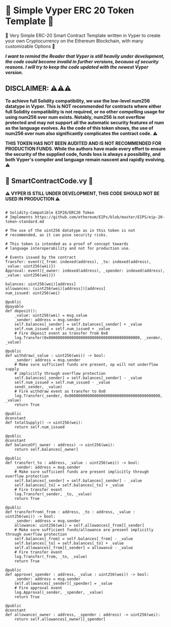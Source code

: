 # 🐍 Simple Vyper ERC 20 Token Template 🐍
🐍 Very Simple ERC-20 Smart Contract Template written in Vyper to create your own Cryptocurrency on the Ethereum Blockchain, with many customizable Options 📝

***I want to remind the Reader that Vyper is still heavily under development, the code could become invalid in further versions, because of security reasons. I will try to keep the code updated with the newest Vyper version.***

## DISCLAIMER: ⚠️⚠️⚠️

**To achieve full Solidity compatibility, we use the low-level num256 datatype in Vyper. This is NOT recommended for contracts where either full Solidity compatibility is not required, or no other compelling usage for using num256 over num exists. Notably, num256 is not overflow protected and may not support all the automatic security features of num as the language evolves. As the code of this token shows, the use of num256 over num also significantly complicates the contract code.** ⚠️

**THIS TOKEN HAS NOT BEEN AUDITED AND IS NOT RECOMMENDED FOR PRODUCTION FUNDS. While the authors have made every effort to ensure the security of the supplied code, funds loss is always a possibility, and both Vyper's compiler and language remain nascent and rapidly evolving.** ⚠️

## 📝 SmartContractCode.vy 🐍 
**⚠️ VYPER IS STILL UNDER DEVELOPMENT, THIS CODE SHOULD NOT BE USED IN PRODUCTION ⚠️**

```

# Solidity-Compatible EIP20/ERC20 Token
# Implements https://github.com/ethereum/EIPs/blob/master/EIPS/eip-20-token-standard.md

# The use of the uint256 datatype as in this token is not
# recommended, as it can pose security risks.

# This token is intended as a proof of concept towards
# language interoperability and not for production use.

# Events issued by the contract
Transfer: event({_from: indexed(address), _to: indexed(address), _value: uint256(wei)})
Approval: event({_owner: indexed(address), _spender: indexed(address), _value: uint256(wei)})

balances: uint256(wei)[address]
allowances: (uint256(wei)[address])[address]
num_issued: uint256(wei)

@public
@payable
def deposit():
    _value: uint256(wei) = msg.value
    _sender: address = msg.sender
    self.balances[_sender] = self.balances[_sender] + _value
    self.num_issued = self.num_issued + _value
    # Fire deposit event as transfer from 0x0
    log.Transfer(0x0000000000000000000000000000000000000000, _sender, _value)

@public
def withdraw(_value : uint256(wei)) -> bool:
    _sender: address = msg.sender
    # Make sure sufficient funds are present, op will not underflow supply
    # implicitly through overflow protection
    self.balances[_sender] = self.balances[_sender] - _value
    self.num_issued = self.num_issued - _value
    send(_sender, _value)
    # Fire withdraw event as transfer to 0x0
    log.Transfer(_sender, 0x0000000000000000000000000000000000000000, _value)
    return True

@public
@constant
def totalSupply() -> uint256(wei):
    return self.num_issued

@public
@constant
def balanceOf(_owner : address) -> uint256(wei):
    return self.balances[_owner]

@public
def transfer(_to : address, _value : uint256(wei)) -> bool:
    _sender: address = msg.sender
    # Make sure sufficient funds are present implicitly through overflow protection
    self.balances[_sender] = self.balances[_sender] - _value
    self.balances[_to] = self.balances[_to] + _value
    # Fire transfer event
    log.Transfer(_sender, _to, _value)
    return True

@public
def transferFrom(_from : address, _to : address, _value : uint256(wei)) -> bool:
    _sender: address = msg.sender
    allowance: uint256(wei) = self.allowances[_from][_sender]
    # Make sure sufficient funds/allowance are present implicitly through overflow protection
    self.balances[_from] = self.balances[_from] - _value
    self.balances[_to] = self.balances[_to] + _value
    self.allowances[_from][_sender] = allowance - _value
    # Fire transfer event
    log.Transfer(_from, _to, _value)
    return True

@public
def approve(_spender : address, _value : uint256(wei)) -> bool:
    _sender: address = msg.sender
    self.allowances[_sender][_spender] = _value
    # Fire approval event
    log.Approval(_sender, _spender, _value)
    return True

@public
@constant
def allowance(_owner : address, _spender : address) -> uint256(wei):
    return self.allowances[_owner][_spender]

```
